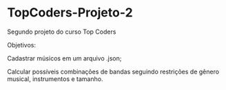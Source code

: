# TopCoders-Projeto-2

Segundo projeto do curso Top Coders

Objetivos:

Cadastrar músicos em um arquivo .json;

Calcular possíveis combinações de bandas seguindo restrições de gênero musical, instrumentos e tamanho.

